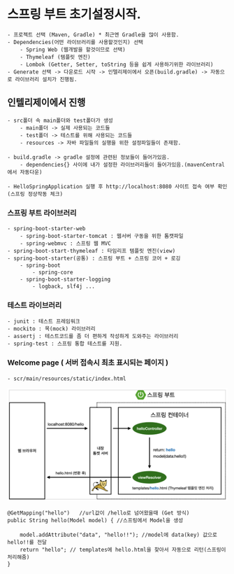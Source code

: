 # 스프링 부트 초기설정시작.

    - 프로젝트 선택 (Maven, Gradle) * 최근엔 Gradle을 많이 사용함.
    - Dependencies(어떤 라이브러리를 사용할것인지) 선택
        - Spring Web (웹개발을 할것이므로 선택)
        - Thymeleaf (템플릿 엔진)
        - Lombok (Getter, Setter, toString 등을 쉽게 사용하기위한 라이브러리)
    - Generate 선택 -> 다운로드 시작 -> 인텔리제이에서 오픈(build.gradle) -> 자동으로 라이브러리 설치가 진행됨.

## 인텔리제이에서 진행

    - src폴더 속 main폴더와 test폴더가 생성
        - main폴더 -> 실제 사용되는 코드들
        - test폴더 -> 테스트를 위해 사용되는 코드들
        - resources -> 자바 파일들의 실행을 위한 설정파일들이 존재함.

    - build.gradle -> gradle 설정에 관련된 정보들이 들어가있음.
        - dependencies{} 사이에 내가 설정한 라이브러리들이 들어가있음.(mavenCentral에서 자동다운)

    - HelloSpringApplication 실행 후 http://localhost:8080 사이트 접속 여부 확인(스프링 정상작동 체크)

### 스프링 부트 라이브러리

    - spring-boot-starter-web
        - spring-boot-starter-tomcat : 웹서버 구동을 위한 톰캣파일
        - spring-webmvc : 스프링 웹 MVC
    - spring-boot-start-thymeleaf : 타임리프 템플릿 엔진(view)
    - spring-boot-starter(공통) : 스프링 부트 + 스프링 코어 + 로깅
        - spring-boot
            - spring-core
        - spring-boot-starter-logging
            - logback, slf4j ...

### 테스트 라이브러리

    - junit : 테스트 프레임워크
    - mockito : 목(mock) 라이브러리
    - assertj : 테스트코드를 좀 더 편하게 작성하게 도와주는 라이브러리
    - spring-test : 스프링 통합 테스트를 지원.

### Welcome page ( 서버 접속시 최초 표시되는 페이지 )

    - scr/main/resources/static/index.html

![동작환경그림](./markdown/img/spring_Test.png)

```
@GetMapping("hello")   //url값이 /hello로 넘어왔을때 (Get 방식)
public String hello(Model model) { //스프링에서 Model을 생성

    model.addAttribute("data", "hello!!"); //model에 data(key) 값으로 hello!!를 전달
    return "hello"; // templates에 hello.html을 찾아서 자동으로 리턴(스프링이 처리해줌)
}
```
